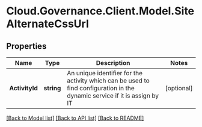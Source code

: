 # Cloud.Governance.Client.Model.SiteAlternateCssUrl
## Properties

Name | Type | Description | Notes
------------ | ------------- | ------------- | -------------
**ActivityId** | **string** | An unique identifier for the activity which can be used to find configuration in the dynamic service if it is assign by IT | [optional] 

[[Back to Model list]](../README.md#documentation-for-models) [[Back to API list]](../README.md#documentation-for-api-endpoints) [[Back to README]](../README.md)

